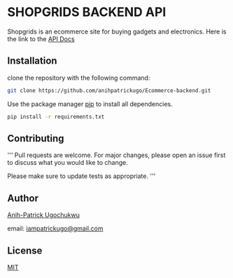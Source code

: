# SHOPGRIDS BACKEND API

Shopgrids is an ecommerce site for buying gadgets 
and electronics. Here is the link to the 
[API Docs](https://shopgrids.onrender.com/docs/)

## Installation

clone the repository with the following command:
```bash
git clone https://github.com/anihpatrickugo/Ecommerce-backend.git
```

Use the package manager [pip](https://pip.pypa.io/en/stable/) to install all dependencies.

```bash
pip install -r requirements.txt
```


## Contributing

'''
Pull requests are welcome. For major changes, please open an issue first
to discuss what you would like to change.

Please make sure to update tests as appropriate.
'''


## Author


[Anih-Patrick Ugochukwu](https://twitter.com/anihpatrickugo/)

email: iampatrickugo@gmail.com



## License

[MIT](https://choosealicense.com/licenses/mit/)
